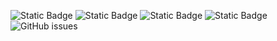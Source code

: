 ![Static Badge](https://img.shields.io/badge/blacklists-60-000000) ![Static Badge](https://img.shields.io/badge/blacklisted-2826218-cc0000) ![Static Badge](https://img.shields.io/badge/whitelisted-2244-00CC00) ![Static Badge](https://img.shields.io/badge/streaming_blacklist-28107-000000) ![GitHub issues](https://img.shields.io/github/issues/fabriziosalmi/blacklists)

